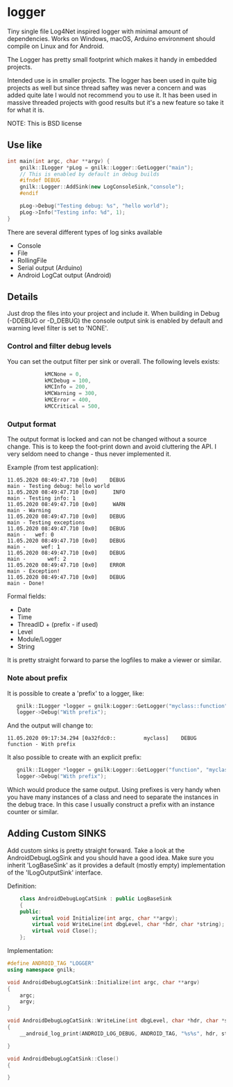 # logger
Tiny single file Log4Net inspired logger with minimal amount of dependencies.
Works on Windows, macOS, Arduino environment should compile on Linux and for Android.

The Logger has pretty small footprint which makes it handy in embedded projects.

Intended use is in smaller projects. The logger has been used in quite big projects as well but since thread saftey was never a concern 
and was added quite late I would not recommend you to use it. It has been used in massive threaded projects with good results but it's a
new feature so take it for what it is.

NOTE: This is BSD license

## Use like
```C++
int main(int argc, char **argv) {
	gnilk::ILogger *pLog = gnilk::Logger::GetLogger("main");
	// This is enabled by default in debug builds
	#ifndef DEBUG
	gnilk::Logger::AddSink(new LogConsoleSink,"console");
	#endif	

	pLog->Debug("Testing debug: %s", "hello world");
	pLog->Info("Testing info: %d", 1);
}
```

There are several different types of log sinks available
- Console
- File
- RollingFile
- Serial output (Arduino)
- Android LogCat output (Android)

## Details
Just drop the files into your project and include it. When building in Debug (-DDEBUG or -D_DEBUG) the console output sink is 
enabled by default and warning level filter is set to 'NONE'.

### Control and filter debug levels
You can set the output filter per sink or overall. The following levels exists:
```C++
			kMCNone = 0,
			kMCDebug = 100,
			kMCInfo = 200,
			kMCWarning = 300,
			kMCError = 400,
			kMCCritical = 500,
```
### Output format
The output format is locked and can not be changed without a source change. This is to keep the foot-print down and avoid cluttering 
the API. I very seldom need to change - thus never implemented it.

Example (from test application):
```
11.05.2020 08:49:47.710 [0x0]    DEBUG                             main - Testing debug: hello world
11.05.2020 08:49:47.710 [0x0]     INFO                             main - Testing info: 1
11.05.2020 08:49:47.710 [0x0]     WARN                             main - Warning
11.05.2020 08:49:47.710 [0x0]    DEBUG                             main - Testing exceptions
11.05.2020 08:49:47.710 [0x0]    DEBUG                             main -   wef: 0
11.05.2020 08:49:47.710 [0x0]    DEBUG                             main -     wef: 1
11.05.2020 08:49:47.710 [0x0]    DEBUG                             main -       wef: 2
11.05.2020 08:49:47.710 [0x0]    ERROR                             main - Exception!
11.05.2020 08:49:47.710 [0x0]    DEBUG                             main - Done!
```
Formal fields:
- Date
- Time
- ThreadID + (prefix - if used)
- Level
- Module/Logger
- String

It is pretty straight forward to parse the logfiles to make a viewer or similar.

### Note about prefix
It is possible to create a 'prefix' to a logger, like:
```C++
   gnilk::ILogger *logger = gnilk:Logger::GetLogger("myclass::function");
   logger->Debug("With prefix");
```
And the output will change to:
```
11.05.2020 09:17:34.294 [0a32fdc0::         myclass]    DEBUG                         function - With prefix
```

It also possible to create with an explicit prefix:
```C++
   gnilk::ILogger *logger = gnilk:Logger::GetLogger("function", "myclass);
   logger->Debug("With prefix");
```
Which would produce the same output.
Using prefixes is very handy when you have many instances of a class and need to separate the instances in the debug trace. In this case
I usually construct a prefix with an instance counter or similar. 

## Adding Custom SINKS
Add custom sinks is pretty straight forward. Take a look at the AndroidDebugLogSink and you should have a good idea.
Make sure you inherit 'LogBaseSink' as it provides a default (mostly empty) implementation of the 'ILogOutputSink' interface.

Definition:
```C++
	class AndroidDebugLogCatSink : public LogBaseSink
	{
	public:
		virtual void Initialize(int argc, char **argv);
		virtual void WriteLine(int dbgLevel, char *hdr, char *string);
		virtual void Close();
	};
```

Implementation:
```C++
#define ANDROID_TAG "LOGGER"
using namespace gnilk;

void AndroidDebugLogCatSink::Initialize(int argc, char **argv)
{
	argc;
	argv;
}

void AndroidDebugLogCatSink::WriteLine(int dbgLevel, char *hdr, char *string)
{
    __android_log_print(ANDROID_LOG_DEBUG, ANDROID_TAG, "%s%s", hdr, string);  

}

void AndroidDebugLogCatSink::Close()
{

}
```
